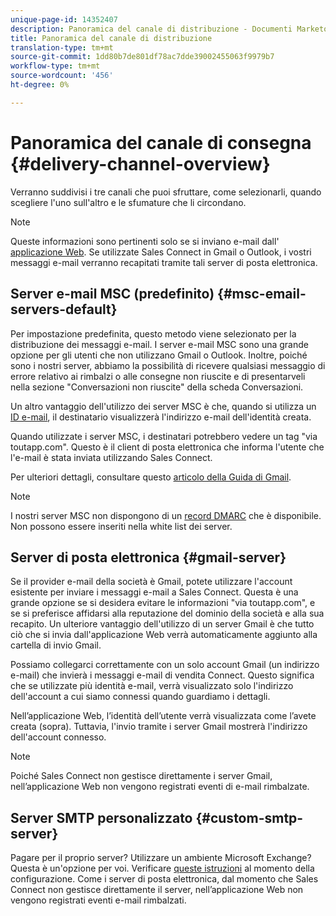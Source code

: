 ```yaml
---
unique-page-id: 14352407
description: Panoramica del canale di distribuzione - Documenti Marketo - Documentazione del prodotto
title: Panoramica del canale di distribuzione
translation-type: tm+mt
source-git-commit: 1dd80b7de801df78ac7dde39002455063f9979b7
workflow-type: tm+mt
source-wordcount: '456'
ht-degree: 0%

---
```



# Panoramica del canale di consegna {#delivery-channel-overview}

Verranno suddivisi i tre canali che puoi sfruttare, come selezionarli, quando scegliere l&#39;uno sull&#39;altro e le sfumature che li circondano.

>[!NOTE]
>
>Queste informazioni sono pertinenti solo se si inviano e-mail dall&#39; [applicazione Web](https://toutapp.com/login). Se utilizzate Sales Connect in Gmail o Outlook, i vostri messaggi e-mail verranno recapitati tramite tali server di posta elettronica.

## Server e-mail MSC (predefinito) {#msc-email-servers-default}

Per impostazione predefinita, questo metodo viene selezionato per la distribuzione dei messaggi e-mail. I server e-mail MSC sono una grande opzione per gli utenti che non utilizzano Gmail o Outlook. Inoltre, poiché sono i nostri server, abbiamo la possibilità di ricevere qualsiasi messaggio di errore relativo ai rimbalzi o alle consegne non riuscite e di presentarveli nella sezione &quot;Conversazioni non riuscite&quot; della scheda Conversazioni.

Un altro vantaggio dell&#39;utilizzo dei server MSC è che, quando si utilizza un [ID e-mail](/help/marketo/product-docs/marketo-sales-connect/getting-started/email-settings/add-identity.md), il destinatario visualizzerà l&#39;indirizzo e-mail dell&#39;identità creata.

Quando utilizzate i server MSC, i destinatari potrebbero vedere un tag &quot;via toutapp.com&quot;. Questo è il client di posta elettronica che informa l&#39;utente che l&#39;e-mail è stata inviata utilizzando Sales Connect.

Per ulteriori dettagli, consultare questo [articolo della Guida di Gmail](https://support.google.com/mail/answer/1311182?hl=en).

>[!NOTE]
>
>I nostri server MSC non dispongono di un [record DMARC](https://dmarc.org/) che è disponibile. Non possono essere inseriti nella white list dei server.

## Server di posta elettronica {#gmail-server}

Se il provider e-mail della società è Gmail, potete utilizzare l&#39;account esistente per inviare i messaggi e-mail a Sales Connect. Questa è una grande opzione se si desidera evitare le informazioni &quot;via toutapp.com&quot;, e se si preferisce affidarsi alla reputazione del dominio della società e alla sua recapito. Un ulteriore vantaggio dell&#39;utilizzo di un server Gmail è che tutto ciò che si invia dall&#39;applicazione Web verrà automaticamente aggiunto alla cartella di invio Gmail.

Possiamo collegarci correttamente con un solo account Gmail (un indirizzo e-mail) che invierà i messaggi e-mail di vendita Connect. Questo significa che se utilizzate più identità e-mail, verrà visualizzato solo l&#39;indirizzo dell&#39;account a cui siamo connessi quando guardiamo i dettagli.

Nell’applicazione Web, l’identità dell’utente verrà visualizzata come l’avete creata (sopra). Tuttavia, l&#39;invio tramite i server Gmail mostrerà l&#39;indirizzo dell&#39;account connesso.

>[!NOTE]
>
>Poiché Sales Connect non gestisce direttamente i server Gmail, nell’applicazione Web non vengono registrati eventi di e-mail rimbalzate.

## Server SMTP personalizzato {#custom-smtp-server}

Pagare per il proprio server? Utilizzare un ambiente Microsoft Exchange? Questa è un&#39;opzione per voi. Verificare [queste istruzioni](http://docs.marketo.com/x/zYTS) al momento della configurazione. Come i server di posta elettronica, dal momento che Sales Connect non gestisce direttamente il server, nell’applicazione Web non vengono registrati eventi e-mail rimbalzati.

